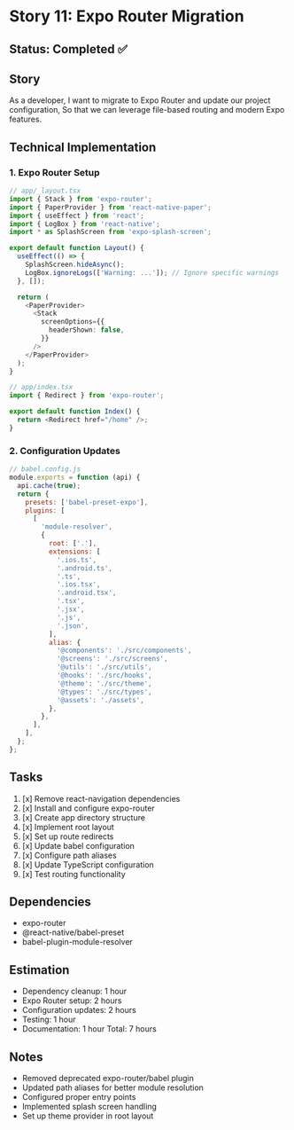# Story 11: Expo Router Migration

## Status: Completed ✅

## Story

As a developer,
I want to migrate to Expo Router and update our project configuration,
So that we can leverage file-based routing and modern Expo features.

## Technical Implementation

### 1. Expo Router Setup

```typescript
// app/_layout.tsx
import { Stack } from 'expo-router';
import { PaperProvider } from 'react-native-paper';
import { useEffect } from 'react';
import { LogBox } from 'react-native';
import * as SplashScreen from 'expo-splash-screen';

export default function Layout() {
  useEffect(() => {
    SplashScreen.hideAsync();
    LogBox.ignoreLogs(['Warning: ...']); // Ignore specific warnings
  }, []);

  return (
    <PaperProvider>
      <Stack
        screenOptions={{
          headerShown: false,
        }}
      />
    </PaperProvider>
  );
}

// app/index.tsx
import { Redirect } from 'expo-router';

export default function Index() {
  return <Redirect href="/home" />;
}
```

### 2. Configuration Updates

```javascript
// babel.config.js
module.exports = function (api) {
  api.cache(true);
  return {
    presets: ['babel-preset-expo'],
    plugins: [
      [
        'module-resolver',
        {
          root: ['.'],
          extensions: [
            '.ios.ts',
            '.android.ts',
            '.ts',
            '.ios.tsx',
            '.android.tsx',
            '.tsx',
            '.jsx',
            '.js',
            '.json',
          ],
          alias: {
            '@components': './src/components',
            '@screens': './src/screens',
            '@utils': './src/utils',
            '@hooks': './src/hooks',
            '@theme': './src/theme',
            '@types': './src/types',
            '@assets': './assets',
          },
        },
      ],
    ],
  };
};
```

## Tasks

1. [x] Remove react-navigation dependencies
2. [x] Install and configure expo-router
3. [x] Create app directory structure
4. [x] Implement root layout
5. [x] Set up route redirects
6. [x] Update babel configuration
7. [x] Configure path aliases
8. [x] Update TypeScript configuration
9. [x] Test routing functionality

## Dependencies

- expo-router
- @react-native/babel-preset
- babel-plugin-module-resolver

## Estimation

- Dependency cleanup: 1 hour
- Expo Router setup: 2 hours
- Configuration updates: 2 hours
- Testing: 1 hour
- Documentation: 1 hour
  Total: 7 hours

## Notes

- Removed deprecated expo-router/babel plugin
- Updated path aliases for better module resolution
- Configured proper entry points
- Implemented splash screen handling
- Set up theme provider in root layout
